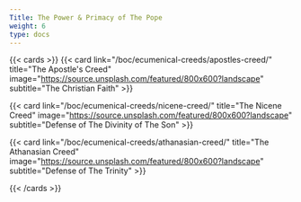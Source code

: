 ```yaml
---
Title: The Power & Primacy of The Pope
weight: 6
type: docs
---
```


{{< cards >}}
  {{< card link="/boc/ecumenical-creeds/apostles-creed/" title="The Apostle's Creed" image="https://source.unsplash.com/featured/800x600?landscape" subtitle="The Christian Faith" >}}

  {{< card link="/boc/ecumenical-creeds/nicene-creed/" title="The Nicene Creed" image="https://source.unsplash.com/featured/800x600?landscape" subtitle="Defense of The Divinity of The Son" >}}

  {{< card link="/boc/ecumenical-creeds/athanasian-creed/" title="The Athanasian Creed" image="https://source.unsplash.com/featured/800x600?landscape" subtitle="Defense of The Trinity" >}}
  
{{< /cards >}}